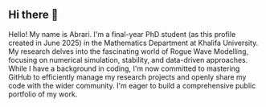 ## Hi there 👋

Hello! My name is Abrari. I'm a final-year PhD student (as this profile created in June 2025)  in the Mathematics Department at Khalifa University. My research delves into the fascinating world of Rogue Wave Modelling, focusing on numerical simulation, stability, and data-driven approaches. While I have a background in coding, I'm now committed to mastering GitHub to efficiently manage my research projects and openly share my code with the wider community. I'm eager to build a comprehensive public portfolio of my work.

<!--
**abrari-ku/abrari-ku** is a ✨ _special_ ✨ repository because its `README.md` (this file) appears on your GitHub profile.

Here are some ideas to get you started:

- 🔭 I’m currently working on ...
- 🌱 I’m currently learning ...
- 👯 I’m looking to collaborate on ...
- 🤔 I’m looking for help with ...
- 💬 Ask me about ...
- 📫 How to reach me: ...
- 😄 Pronouns: ...
- ⚡ Fun fact: ...
-->
